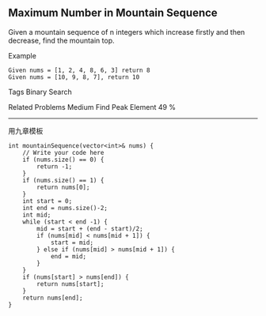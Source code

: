 ## Maximum Number in Mountain Sequence  ##

Given a mountain sequence of n integers which increase firstly and then decrease, find the mountain top.

Example

	Given nums = [1, 2, 4, 8, 6, 3] return 8
	Given nums = [10, 9, 8, 7], return 10

Tags 
Binary Search

Related Problems 
Medium Find Peak Element 49 %

----------
用九章模板

	int mountainSequence(vector<int>& nums) {
	    // Write your code here
	    if (nums.size() == 0) {
	        return -1;
	    }
	    if (nums.size() == 1) {
	        return nums[0];
	    }
	    int start = 0;
	    int end = nums.size()-2;
	    int mid;
	    while (start < end -1) {
	        mid = start + (end - start)/2;
	        if (nums[mid] < nums[mid + 1]) {
	            start = mid;
	        } else if (nums[mid] > nums[mid + 1]) {
	            end = mid;
	        }
	    }
	    if (nums[start] > nums[end]) {
	        return nums[start];
	    }
	    return nums[end];
	}